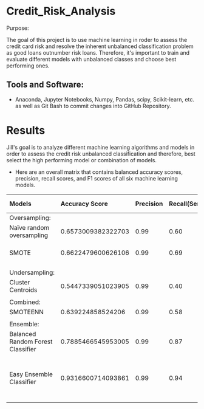# Credit_Risk_Analysis

Purpose:

The goal of this project is to use machine learning in roder to assess the credit card risk and resolve the inherent unbalanced classification problem as good loans outnumber risk loans.
Therefore, it's important to train and evaluate different models with unbalanced classes and choose best performing ones.

## Tools and Software: 
- Anaconda, Jupyter Notebooks, Numpy, Pandas, scipy, Scikit-learn, etc. as well as Git Bash to commit changes into GitHub Repository.


# Results
Jill's goal is to analyze different machine learning algorithms and models in order to assess the credit risk unbalanced classification and therefore, best select the high performing model or combination of models.<br>
- Here are an overall matrix that contains balanced accuracy scores, precision, recall scores, and F1 scores of all six machine learning models. <br>


| Models                           | Accuracy Score    | Precision |Recall(Sensitivity) | F1 Score | Best Performance                                      |
|:---------------------------------|:------------------|:----------|:-------------------|:---------|:------------------------------------------------------|
|Oversampling:                     |                   |           |                    |          |                                                       | 
|Naïve random oversampling         |0.6573009382322703 |0.99       |0.60                |0.75      |                                                       |
|SMOTE                             |0.6622479600626106 |0.99       |0.69                |0.81      |SMOTE performs better.                                 |
|                                  |                   |           |                    |          |                                                       |
|Undersampling:                    |                   |           |                    |          |                                                       |
|Cluster Centroids                 |0.5447339051023905 |0.99       |0.40                |0.56      |                                                       |
|                                  |                   |           |                    |          |                                                       |
|Combined:                         |                   |           |                    |          |                                                       |
|SMOTEENN                          |0.639224858524206  |0.99       |0.58                |0.73      |                                                       |             
|                                  |                   |           |                    |          |                                                       |
|Ensemble:                         |                   |           |                    |          |                                                       |
|Balanced Random Forest Classifier |0.7885466545953005 |0.99       |0.87                |0.93      |                                                       |
|Easy Ensemble Classifier          |0.9316600714093861 |0.99       |0.94                |0.91      |Easy Ensemble Classifier performs better than the rest.|
